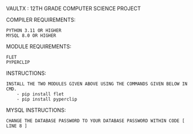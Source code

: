 VAULTX : 12TH GRADE COMPUTER SCIENCE PROJECT

COMPILER REQUIREMENTS:

	PYTHON 3.11 OR HIGHER
	MYSQL 8.0 OR HIGHER

MODULE REQUIREMENTS:
	
	FLET
	PYPERCLIP

INSTRUCTIONS:

	INSTALL THE TWO MODULES GIVEN ABOVE USING THE COMMANDS GIVEN BELOW IN CMD.
		- pip install flet
		- pip install pyperclip


MYSQL INSTRUCTIONS:
	
	CHANGE THE DATABASE PASSWORD TO YOUR DATABASE PASSWORD WITHIN CODE [ LINE 8 ]